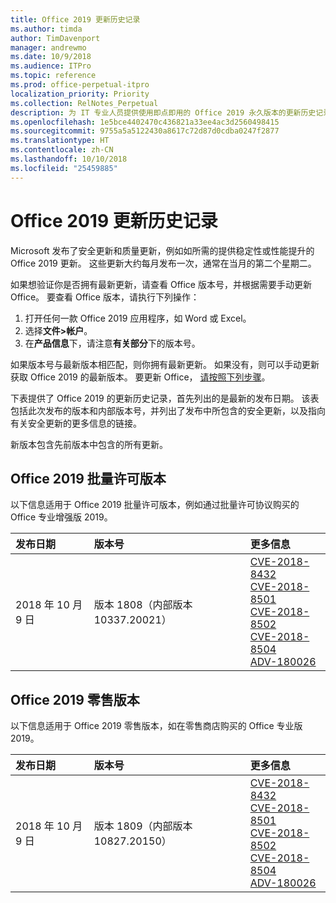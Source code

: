 ```yaml
---
title: Office 2019 更新历史记录
ms.author: timda
author: TimDavenport
manager: andrewmo
ms.date: 10/9/2018
ms.audience: ITPro
ms.topic: reference
ms.prod: office-perpetual-itpro
localization_priority: Priority
ms.collection: RelNotes_Perpetual
description: 为 IT 专业人员提供使用即点即用的 Office 2019 永久版本的更新历史记录
ms.openlocfilehash: 1e5bce4402470c436821a33ee4ac3d2560498415
ms.sourcegitcommit: 9755a5a5122430a8617c72d87d0cdba0247f2877
ms.translationtype: HT
ms.contentlocale: zh-CN
ms.lasthandoff: 10/10/2018
ms.locfileid: "25459885"
---
```

# <a name="update-history-for-office-2019"></a>Office 2019 更新历史记录

Microsoft 发布了安全更新和质量更新，例如如所需的提供稳定性或性能提升的 Office 2019 更新。 这些更新大约每月发布一次，通常在当月的第二个星期二。

如果想验证你是否拥有最新更新，请查看 Office 版本号，并根据需要手动更新 Office。 要查看 Office 版本，请执行下列操作：

  1.    打开任何一款 Office 2019 应用程序，如 Word 或 Excel。
  2.    选择**文件>帐户**。
  3.    在**产品信息**下，请注意**有关部分**下的版本号。

如果版本号与最新版本相匹配，则你拥有最新更新。 如果没有，则可以手动更新获取 Office 2019 的最新版本。 要更新 Office， [请按照下列步骤](https://support.office.com/article/2ab296f3-7f03-43a2-8e50-46de917611c5)。


下表提供了 Office 2019 的更新历史记录，首先列出的是最新的发布日期。 该表包括此次发布的版本和内部版本号，并列出了发布中所包含的安全更新，以及指向有关安全更新的更多信息的链接。

新版本包含先前版本中包含的所有更新。

## <a name="volume-licensed-versions-of-office-2019"></a>Office 2019 批量许可版本
以下信息适用于 Office 2019 批量许可版本，例如通过批量许可协议购买的 Office 专业增强版 2019。

  
|**发布日期**|**版本号**|**更多信息**|
|:-----|:-----|:-----|
|2018 年 10 月 9 日   |版本 1808（内部版本 10337.20021）  |[CVE-2018-8432](https://portal.msrc.microsoft.com/en-US/security-guidance/advisory/CVE-2018-8432) <br/> [CVE-2018-8501](https://portal.msrc.microsoft.com/en-US/security-guidance/advisory/CVE-2018-8501) <br/> [CVE-2018-8502](https://portal.msrc.microsoft.com/en-US/security-guidance/advisory/CVE-2018-8502) <br/> [CVE-2018-8504](https://portal.msrc.microsoft.com/en-US/security-guidance/advisory/CVE-2018-8504) <br/> [ADV-180026](https://portal.msrc.microsoft.com/en-US/security-guidance/advisory/ADV180026) <br/>|

## <a name="retail-versions-of-office-2019"></a>Office 2019 零售版本
以下信息适用于 Office 2019 零售版本，如在零售商店购买的 Office 专业版 2019。

|**发布日期**|**版本号**|**更多信息**|
|:-----|:-----|:-----|
|2018 年 10 月 9 日   |版本 1809（内部版本 10827.20150）  |[CVE-2018-8432](https://portal.msrc.microsoft.com/en-US/security-guidance/advisory/CVE-2018-8432) <br/> [CVE-2018-8501](https://portal.msrc.microsoft.com/en-US/security-guidance/advisory/CVE-2018-8501) <br/> [CVE-2018-8502](https://portal.msrc.microsoft.com/en-US/security-guidance/advisory/CVE-2018-8502) <br/> [CVE-2018-8504](https://portal.msrc.microsoft.com/en-US/security-guidance/advisory/CVE-2018-8504) <br/> [ADV-180026](https://portal.msrc.microsoft.com/en-US/security-guidance/advisory/ADV180026) <br/>|
